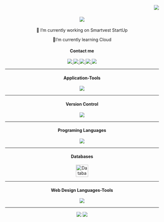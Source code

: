 <img align="right" src="https://visitor-badge.laobi.icu/badge?page_id=MrFarbodMirzaee.MrFarbodMirzaee"/>
<div align="center">
  <h1 style="font-family: 'Consolas', monospace;">
    <a href="https://git.io/typing-svg">   
      <img src="https://readme-typing-svg.demolab.com/?center=true&size=35&color=FFFF00&duration=4500&lines=Hi+There;I'm+Farbod+Mirzaee;I'm+Backend+Developer;"/>
    </a>
  </h1>
</div>
<div align="center">
  <p>🔭 I’m currently working on Smartvest StartUp</p>
  <p>🌱I’m currently learning Cloud</p>
</div>
<h4 align="center">Contact me</h4>
<div align="center">
  <a href="mailto:mr.farbodmirzaee@gmail.com">
    <img src="https://img.shields.io/badge/Gmail-D14836?style=for-the-badge&logo=gmail&logoColor=white" />
  </a>
  <a href="https://t.me/MrFarbodMirzaee">
    <img src="https://img.shields.io/badge/Telegram-2CA5E0?style=for-the-badge&logo=telegram&logoColor=white" />
  </a>
  <a href="#">
    <img src="https://img.shields.io/badge/website-000000?style=for-the-badge&logo=About.me&logoColor=white" />
  </a>
  <a href="https://www.linkedin.com/in/farbod-mirzaee/">
    <img src="https://img.shields.io/badge/LinkedIn-0077B5?style=for-the-badge&logo=linkedin&logoColor=white" />
  </a>
  <a href="#">
    <img src="https://img.shields.io/badge/Discord-0077B5?style=for-the-badge&logo=discord&logoColor=white" />
  </a>
</div>
<hr/>
<div>
     <h4 align="center">Application-Tools</h4>
  <p align="center">
  <a href="https://skillicons.dev">
    <img src="https://skillicons.dev/icons?i=visualstudio,vscode,rider,postman" />
  </a>
    <hr/>
    <h4 align="center">Version Control</h4>
  <p align="center">
  <a href="https://skillicons.dev">
    <img src="https://skillicons.dev/icons?i=git,github,gitlab" />
  </a>
</p>
<hr/>
  <h4 align="center">Programing Languages</h4>
  <p align="center">
  <a href="https://skillicons.dev">
    <img src="https://skillicons.dev/icons?i=dotnet,cs,js" />
  </a>
</p>
  <hr/>
  <h4 align="center">Databases</h4>
<p align="center">
  <img style="height:40px; width:auto;" src="https://github.com/user-attachments/assets/f20a10ee-c4f8-45f3-8d2a-891fc9e1343f" alt="Database Icon"/> 
</p>
<hr/>
  <h4 align="center">Web Design Languages-Tools</h4>
  <p align="center">
  <a href="https://skillicons.dev">
    <img  src="https://skillicons.dev/icons?i=js,html,css,jquery,bootstrap" />
  </a>
</p>
  <hr/>
</div>
<div align="center">
<img src="https://streak-stats.demolab.com/?user=MrFarbodMirzaee&theme=dark"/>
<img src="https://github-readme-stats.vercel.app/api?username=MrFarbodMirzaee&show_icons=true&theme=radical"/>
</div>

<!--
**MrFarbodMirzaee/MrFarbodMirzaee** is a ✨ _special_ ✨ repository because its `README.md` (this file) appears on your GitHub profile.

Here are some ideas to get you started:

- 🔭 I’m currently working on ...
- 🌱 I’m currently learning ...
- 👯 I’m looking to collaborate on ...
- 🤔 I’m looking for help with ...
- 💬 Ask me about ...
- 📫 How to reach me: ...
- 😄 Pronouns: ...
- ⚡ Fun fact: ...
-->
